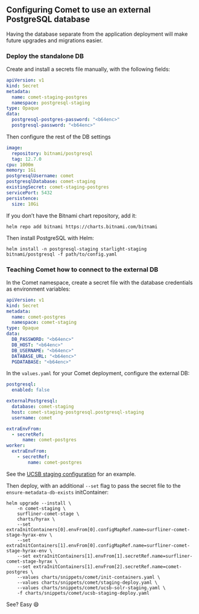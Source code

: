 ## Configuring Comet to use an external PostgreSQL database

Having the database separate from the application deployment will make future
upgrades and migrations easier.

### Deploy the standalone DB

Create and install a secrets file manually, with the following fields:
```yaml
apiVersion: v1
kind: Secret
metadata:
  name: comet-staging-postgres
  namespace: postgresql-staging
type: Opaque
data:
  postgresql-postgres-password: "<b64enc>"
  postgresql-password: "<b64enc>"
```

Then configure the rest of the DB settings
```yaml
image:
  repository: bitnami/postgresql
  tag: 12.7.0
cpu: 1000m
memory: 1Gi
postgresqlUsername: comet
postgresqlDatabase: comet-staging
existingSecret: comet-staging-postgres
servicePort: 5432
persistence:
  size: 10Gi
```

If you don’t have the Bitnami chart repository, add it:
```
helm repo add bitnami https://charts.bitnami.com/bitnami
```

Then install PostgreSQL with Helm:
```
helm install -n postgresql-staging starlight-staging bitnami/postgresql -f path/to/config.yaml
```

### Teaching Comet how to connect to the external DB

In the Comet namespace, create a secret file with the database credentials as
environment variables:
```yaml
apiVersion: v1
kind: Secret
metadata:
  name: comet-postgres
  namespace: comet-staging
type: Opaque
data:
  DB_PASSWORD: "<b64enc>"
  DB_HOST: "<b64enc>"
  DB_USERNAME: "<b64enc>"
  DATABASE_URL: "<b64enc>"
  PGDATABASE: "<b64enc>"
```

In the `values.yaml` for your Comet deployment, configure the external DB:
```yaml
postgresql:
  enabled: false

externalPostgresql:
  database: comet-staging
  host: comet-staging-postgresql.postgresql-staging
  username: comet

extraEnvFrom:
  - secretRef:
      name: comet-postgres
worker:
  extraEnvFrom:
    - secretRef:
        name: comet-postgres
```

See the [UCSB staging
configuration](https://gitlab.com/surfliner/surfliner/-/blob/trunk/charts/snippets/comet/ucsb-staging-deploy.yaml)
for an example.

Then deploy, with an additional `--set` flag to pass the secret file to the
`ensure-metadata-db-exists` initContainer:

```
helm upgrade --install \
    -n comet-staging \
    surfliner-comet-stage \
    charts/hyrax \
    --set extraInitContainers[0].envFrom[0].configMapRef.name=surfliner-comet-stage-hyrax-env \
    --set extraInitContainers[1].envFrom[0].configMapRef.name=surfliner-comet-stage-hyrax-env \
    --set extraInitContainers[1].envFrom[1].secretRef.name=surfliner-comet-stage-hyrax \
    --set extraInitContainers[1].envFrom[2].secretRef.name=comet-postgres \
    --values charts/snippets/comet/init-containers.yaml \
    --values charts/snippets/comet/staging-deploy.yaml \
    --values charts/snippets/comet/ucsb-solr-staging.yaml \
    -f charts/snippets/comet/ucsb-staging-deploy.yaml
```

See? Easy 😄
